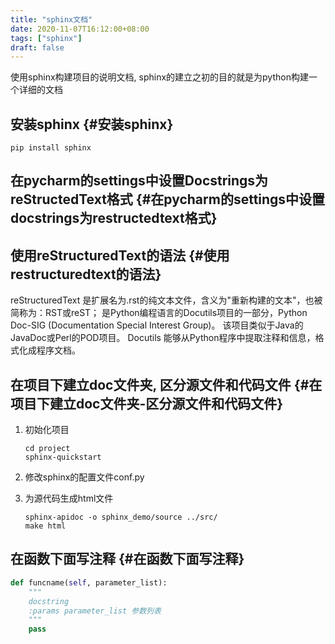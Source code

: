 ```yaml
---
title: "sphinx文档"
date: 2020-11-07T16:12:00+08:00
tags: ["sphinx"]
draft: false
---
```


使用sphinx构建项目的说明文档, sphinx的建立之初的目的就是为python构建一个详细的文档

<!--more-->


## 安装sphinx {#安装sphinx}

```nil
pip install sphinx
```


## 在pycharm的settings中设置Docstrings为reStructedText格式 {#在pycharm的settings中设置docstrings为restructedtext格式}


## 使用reStructuredText的语法 {#使用restructuredtext的语法}

reStructuredText 是扩展名为.rst的纯文本文件，含义为"重新构建的文本"，也被简称为：RST或reST；
是Python编程语言的Docutils项目的一部分，Python Doc-SIG (Documentation Special Interest Group)。
该项目类似于Java的JavaDoc或Perl的POD项目。 Docutils 能够从Python程序中提取注释和信息，格式化成程序文档。


## 在项目下建立doc文件夹, 区分源文件和代码文件 {#在项目下建立doc文件夹-区分源文件和代码文件}

1.  初始化项目

    ```nil
    cd project
    sphinx-quickstart
    ```
2.  修改sphinx的配置文件conf.py
3.  为源代码生成html文件

    ```nil
    sphinx-apidoc -o sphinx_demo/source ../src/
    make html
    ```


## 在函数下面写注释 {#在函数下面写注释}

```python
def funcname(self, parameter_list):
    """
    docstring
    :params parameter_list 参数列表
    """
    pass
```
